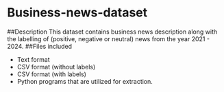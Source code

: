 # Business-news-dataset
##Description
This dataset contains business news description along with the labelling of (positive, negative or neutral) news from the year 2021 - 2024.
##Files included
* Text format
* CSV format (without labels)
* CSV format (with labels)
* Python programs that are utilized for extraction.
